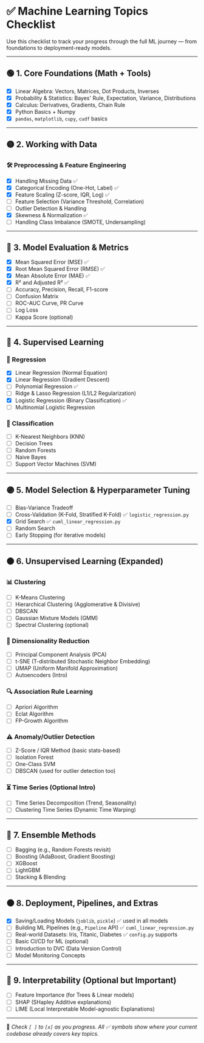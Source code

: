 # ✅ Machine Learning Topics Checklist

Use this checklist to track your progress through the full ML journey — from foundations to deployment-ready models.

---

## 🟢 1. Core Foundations (Math + Tools)

- [x] Linear Algebra: Vectors, Matrices, Dot Products, Inverses
- [x] Probability & Statistics: Bayes' Rule, Expectation, Variance, Distributions
- [x] Calculus: Derivatives, Gradients, Chain Rule
- [x] Python Basics + Numpy
- [x] `pandas`, `matplotlib`, `cupy`, `cudf` basics

---

## 🟡 2. Working with Data

### 🛠️ Preprocessing & Feature Engineering
- [x] Handling Missing Data ✅
- [x] Categorical Encoding (One-Hot, Label) ✅
- [x] Feature Scaling (Z-score, IQR, Log) ✅
- [ ] Feature Selection (Variance Threshold, Correlation)
- [ ] Outlier Detection & Handling
- [x] Skewness & Normalization ✅
- [ ] Handling Class Imbalance (SMOTE, Undersampling)

---

## 🧪 3. Model Evaluation & Metrics

- [x] Mean Squared Error (MSE) ✅
- [x] Root Mean Squared Error (RMSE) ✅
- [x] Mean Absolute Error (MAE) ✅
- [x] R² and Adjusted R² ✅
- [ ] Accuracy, Precision, Recall, F1-score
- [ ] Confusion Matrix
- [ ] ROC-AUC Curve, PR Curve
- [ ] Log Loss
- [ ] Kappa Score (optional)

---

## 🔵 4. Supervised Learning

### 🔹 Regression
- [x] Linear Regression (Normal Equation)
- [x] Linear Regression (Gradient Descent)
- [ ] Polynomial Regression ✅
- [ ] Ridge & Lasso Regression (L1/L2 Regularization)
- [x] Logistic Regression (Binary Classification) ✅
- [ ] Multinomial Logistic Regression

### 🔹 Classification
- [ ] K-Nearest Neighbors (KNN)
- [ ] Decision Trees
- [ ] Random Forests
- [ ] Naive Bayes
- [ ] Support Vector Machines (SVM)

---

## 🟣 5. Model Selection & Hyperparameter Tuning

- [ ] Bias-Variance Tradeoff
- [ ] Cross-Validation (K-Fold, Stratified K-Fold) ✅ `logistic_regression.py`
- [x] Grid Search ✅ `cuml_linear_regression.py`
- [ ] Random Search
- [ ] Early Stopping (for iterative models)

---

## 🟤 6. Unsupervised Learning (Expanded)

### 📊 Clustering
- [ ] K-Means Clustering
- [ ] Hierarchical Clustering (Agglomerative & Divisive)
- [ ] DBSCAN
- [ ] Gaussian Mixture Models (GMM)
- [ ] Spectral Clustering (optional)

### 📐 Dimensionality Reduction
- [ ] Principal Component Analysis (PCA)
- [ ] t-SNE (T-distributed Stochastic Neighbor Embedding)
- [ ] UMAP (Uniform Manifold Approximation)
- [ ] Autoencoders (Intro)

### 🔍 Association Rule Learning
- [ ] Apriori Algorithm
- [ ] Eclat Algorithm
- [ ] FP-Growth Algorithm

### ⚠️ Anomaly/Outlier Detection
- [ ] Z-Score / IQR Method (basic stats-based)
- [ ] Isolation Forest
- [ ] One-Class SVM
- [ ] DBSCAN (used for outlier detection too)

### ⏳ Time Series (Optional Intro)
- [ ] Time Series Decomposition (Trend, Seasonality)
- [ ] Clustering Time Series (Dynamic Time Warping)

---

## 🔴 7. Ensemble Methods

- [ ] Bagging (e.g., Random Forests revisit)
- [ ] Boosting (AdaBoost, Gradient Boosting)
- [ ] XGBoost
- [ ] LightGBM
- [ ] Stacking & Blending

---

## ⚫ 8. Deployment, Pipelines, and Extras

- [x] Saving/Loading Models (`joblib`, `pickle`) ✅ used in all models
- [ ] Building ML Pipelines (e.g., `Pipeline` API) ✅ `cuml_linear_regression.py`
- [ ] Real-world Datasets: Iris, Titanic, Diabetes ✅ `config.py` supports
- [ ] Basic CI/CD for ML (optional)
- [ ] Introduction to DVC (Data Version Control)
- [ ] Model Monitoring Concepts

---

## 🧠 9. Interpretability (Optional but Important)

- [ ] Feature Importance (for Trees & Linear models)
- [ ] SHAP (SHapley Additive explanations)
- [ ] LIME (Local Interpretable Model-agnostic Explanations)

---

📌 *Check `[ ]` to `[x]` as you progress. All ✅ symbols show where your current codebase already covers key topics.*
